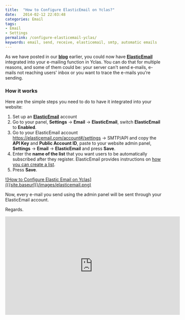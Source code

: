 ```yaml
---
title:  "How to Configure ElasticEmail on Yclas?"
date:   2014-02-12 22:03:48
categories: Email
tags: 
- Email
- Settings
permalink: /configure-elasticemail-yclas/
keywords: email, send, receive, elasticemail, smtp, automatic emails
---
```

As we have posted in our **[blog](http://open-classifieds.com/2014/02/12/elastic-email-review/)** earlier, you could now have **[ElasticEmail ](https://elasticemail.com/account#/open-classifieds)** integrated into your e-mailing function in Yclas. You can do that for multiple reasons, and some of them could be: your server can't send e-mails, e-mails not reaching users' inbox or you want to trace the e-mails you're sending.

### How it works

Here are the simple steps you need to do to have it integrated into your website: 

1. Set up an **[ElasticEmail](http://j.mp/elasticemailoc)** account 
2. Go to your panel, **Settings** -> **Email** -> **ElasticEmail**, switch **ElasticEmail** to **Enabled**.
3. Go to your ElasticEmail account https://elasticemail.com/account#/settings -> SMTP/API and copy the **API Key** and **Public Account ID**, paste to your website admin panel, **Settings** -> **Email** -> **ElasticEmail** and press **Save**.
4. Enter the **name of the list** that you want users to be automatically subscribed after they register. ElasticEmail provides instructions on [how you can create a list](https://elasticemail.com/support/user-interface/contacts/lists/create-new).
5. Press **Save**.

<a href="//docs.yclas.com/images/elasticemail.png" class="thumbnail gallery-item" data-gallery>
![How to Configure Elastic Email on Yclas]({{site.baseurl}}/images/elasticemail.png) 
</a>

Now, every e-mail you send using the admin panel will be sent through your ElasticEmail account. 

Regards.

<iframe width="560" height="315" src="https://www.youtube.com/embed/videoseries?list=PLaW2GGHbsvD1Qc8Ds4kz5bArU98to-iWU" frameborder="0" allow="accelerometer; autoplay; encrypted-media; gyroscope; picture-in-picture" allowfullscreen></iframe>
